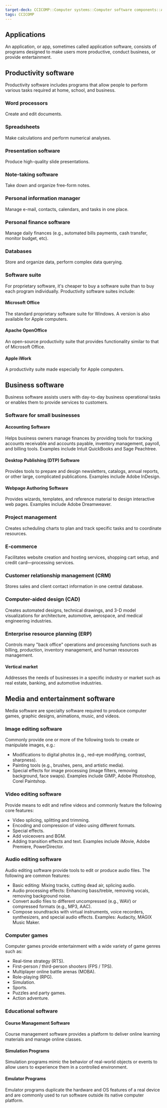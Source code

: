 ```yaml
---
target-deck: CCICOMP::Computer systems::Computer software components::Application software
tags: CCICOMP
---
```


## Applications

An application, or app, sometimes called application software, consists of programs designed to make users more productive, conduct business, or provide entertainment.
<!--ID: 1701506401025-->


## Productivity software

Productivity software includes programs that allow people to perform various tasks required at home, school, and business.
<!--ID: 1701506401031-->


### Word processors

Create and edit documents.
<!--ID: 1701506401036-->


### Spreadsheets

Make calculations and perform numerical analyses.
<!--ID: 1701506401042-->


### Presentation software

Produce high-quality slide presentations.
<!--ID: 1701506401048-->


### Note-taking software

Take down and organize free-form notes.
<!--ID: 1701506401051-->


### Personal information manager

Manage e-mail, contacts, calendars, and tasks in one place.
<!--ID: 1701506401056-->


### Personal finance software

Manage daily finances (e.g., automated bills payments, cash transfer, monitor budget, etc).
<!--ID: 1701506401061-->


### Databases

Store and organize data, perform complex data querying.
<!--ID: 1701506401066-->


### Software suite

For proprietary software, it's cheaper to buy a software suite than to buy each program individually. Productivity software suites include:
<!--ID: 1701506401070-->


#### Microsoft Office

The standard proprietary software suite for Windows. A version is also available for Apple computers.
<!--ID: 1701506401074-->


#### Apache OpenOffice

An open-source productivity suite that provides functionality similar to that of Microsoft Office.
<!--ID: 1701506401079-->


#### Apple iWork

A productivity suite made especially for Apple computers.
<!--ID: 1701506401084-->


## Business software

Business software assists users with day-to-day business operational tasks or enables them to provide services to customers.
<!--ID: 1701506401089-->


### Software for small businesses

#### Accounting Software

Helps business owners manage finances by providing tools for tracking accounts receivable and accounts payable, inventory management, payroll, and billing tools. Examples include Intuit QuickBooks and Sage Peachtree.
<!--ID: 1701506401093-->


#### Desktop Publishing (DTP) Software

Provides tools to prepare and design newsletters, catalogs, annual reports, or other large, complicated publications. Examples include Adobe InDesign.
<!--ID: 1701506401098-->


#### Webpage Authoring Software

Provides wizards, templates, and reference material to design interactive web pages. Examples include Adobe Dreamweaver.
<!--ID: 1701506401103-->


### Project management

Creates scheduling charts to plan and track specific tasks and to coordinate resources.
<!--ID: 1701506401108-->


### E-commerce

Facilitates website creation and hosting services, shopping cart setup, and credit card—processing services.
<!--ID: 1701506401113-->


### Customer relationship management (CRM)

Stores sales and client contact information in one central database.
<!--ID: 1701506401117-->


### Computer-aided design (CAD)

Creates automated designs, technical drawings, and 3-D model visualizations for architecture, automotive, aerospace, and medical engineering industries.
<!--ID: 1701506401122-->


### Enterprise resource planning (ERP)

Controls many "back office" operations and processing functions such as billing, production, inventory management, and human resources management.
<!--ID: 1701506401127-->


#### Vertical market

Addresses the needs of businesses in a specific industry or market such as real estate, banking, and automotive industries.
<!--ID: 1701506401131-->


## Media and entertainment software

Media software are specialty software required to produce computer games, graphic designs, animations, music, and videos.
<!--ID: 1701506401136-->


### Image editing software

Commonly provide one or more of the following tools to create or manipulate images, e.g.:
- Modifications to digital photos (e.g., red-eye modifying, contrast, sharpness).
- Painting tools (e.g., brushes, pens, and artistic media).
- Special effects for image processing (image filters, removing background, face swaps).
Examples include GIMP, Adobe Photoshop, Corel Paintshop.
<!--ID: 1701506401140-->


### Video editing software

Provide means to edit and refine videos and commonly feature the following core features:
- Video splicing, splitting and trimming.
- Encoding and compression of video using different formats.
- Special effects.
- Add voiceovers and BGM.
- Adding transition effects and text.
Examples include iMovie, Adobe Premiere, PowerDirector.
<!--ID: 1701506401145-->


### Audio editing software

Audio editing software provide tools to edit or produce audio files. The following are common features:
- Basic editing: Mixing tracks, cutting dead air, splicing audio.
- Audio processing effects: Enhancing bass/treble, removing vocals, removing background noise.
- Convert audio files to different uncompressed (e.g., WAV) or compressed formats (e.g., MP3, AAC).
- Compose soundtracks with virtual instruments, voice recorders, synthesizers, and special audio effects.
Examples: Audacity, MAGIX Music Maker.
<!--ID: 1701506401149-->


### Computer games

Computer games provide entertainment with a wide variety of game genres such as:
- Real-time strategy (RTS).
- First-person / third-person shooters (FPS / TPS).
- Multiplayer online battle arenas (MOBA).
- Role-playing (RPG).
- Simulation.
- Sports.
- Puzzles and party games.
- Action adventure.
<!--ID: 1701506401153-->


### Educational software

#### Course Management Software

Course management software provides a platform to deliver online learning materials and manage online classes.
<!--ID: 1701506401158-->


#### Simulation Programs

Simulation programs mimic the behavior of real-world objects or events to allow users to experience them in a controlled environment.
<!--ID: 1701506401163-->


#### Emulator Programs

Emulator programs duplicate the hardware and OS features of a real device and are commonly used to run software outside its native computer platform.
<!--ID: 1701506401168-->
